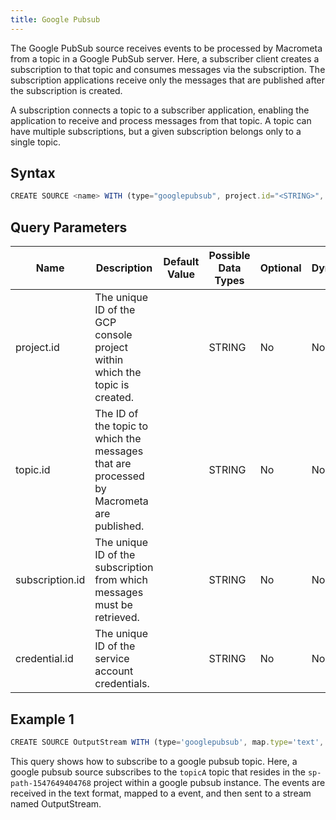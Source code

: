 ```yaml
---
title: Google Pubsub
---
```


The Google PubSub source receives events to be processed by Macrometa from a topic in a Google PubSub server. Here, a subscriber client creates a subscription to that topic and consumes messages via the subscription. The subscription applications receive only the messages that are published after the subscription is created.

A subscription connects a topic to a subscriber application, enabling the application to receive and process messages from that topic. A topic can have multiple subscriptions, but a given subscription belongs only to a single topic.

## Syntax

```js
CREATE SOURCE <name> WITH (type="googlepubsub", project.id="<STRING>", topic.id="<STRING>", subscription.id="<STRING>", credential.id="<STRING>", map.type="<STRING>")
```

## Query Parameters

| Name | Description |	Default Value |	Possible Data Types	| Optional | Dynamic |
|------|-------------|----------------|---------------------| -------- |---------|
| project.id | The unique ID of the GCP console project within which the topic is created. | | STRING | No | No |
| topic.id | The ID of the topic to which the messages that are processed by Macrometa are published. | | STRING | No | No |
| subscription.id | The unique ID of the subscription from which messages must be retrieved. | | STRING | No | No |
| credential.id |  The unique ID of the service account credentials. | | STRING | No | No |

## Example 1

```js
CREATE SOURCE OutputStream WITH (type='googlepubsub', map.type='text', topic.id='topicA', project.id='sp-path-1547649404768', credential.id = 'PUB_SUB_FAST', subscription.id='subA') (message String);
```

This query shows how to subscribe to a google pubsub topic. Here, a google pubsub source subscribes to the `topicA` topic that resides in the `sp-path-1547649404768` project within a google pubsub instance. The events are received in the text format, mapped to a event, and then sent to a stream named OutputStream.
